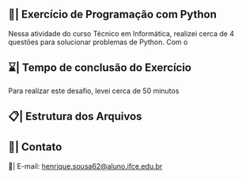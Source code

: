 ## 📑| Exercício de Programação com Python

  Nessa atividade do curso Técnico em Informática, realizei cerca de 4 questões para solucionar problemas de Python. Com o
 
## ⌛| Tempo de conclusão do Exercício

  Para realizar este desafio, levei cerca de 50 minutos  
  
## 📋| Estrutura dos Arquivos 
  
           
## 📱| Contato 
     
  📩| E-mail:   henrique.sousa62@aluno.ifce.edu.br     
 
